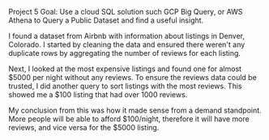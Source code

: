 Project 5
Goal: Use a cloud SQL solution such GCP Big Query, or AWS Athena to Query a Public Dataset and find a useful insight.

I found a dataset from Airbnb with information about listings in Denver, Colorado.  I started by cleaning the data and ensured there weren't any duplicate rows by aggregating the number of reviews for each listing.

Next, I looked at the most expensive listings and found one for almost $5000 per night without any reviews.  To ensure the reviews data could be trusted, I did another query to sort listings with the most reviews.  This showed me a $100 listing that had over 1000 reviews.

My conclusion from this was how it made sense from a demand standpoint.  More people will be able to afford $100/night, therefore it will have more reviews, and vice versa for the $5000 listing.

